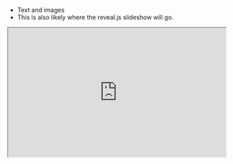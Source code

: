 
- Text and images
- This is also likely where the reveal.js slideshow will go.

<iframe src="https://lipov3cz3k.github.io/reveal.js-mapbox-gl-plugin/" title="deck.js in WP post" width="100%" height="300">
  <p>Your browser does not support iframes.</p>
</iframe>